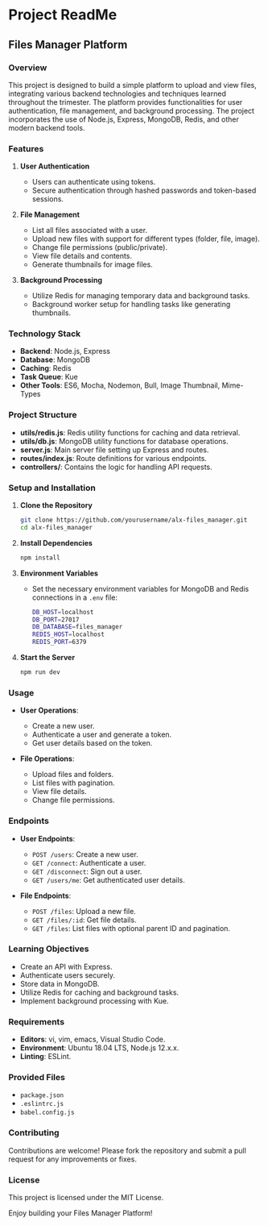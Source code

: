# Project ReadMe

## Files Manager Platform

### Overview
This project is designed to build a simple platform to upload and view files, integrating various backend technologies and techniques learned throughout the trimester. The platform provides functionalities for user authentication, file management, and background processing. The project incorporates the use of Node.js, Express, MongoDB, Redis, and other modern backend tools.

### Features
1. **User Authentication**
   - Users can authenticate using tokens.
   - Secure authentication through hashed passwords and token-based sessions.

2. **File Management**
   - List all files associated with a user.
   - Upload new files with support for different types (folder, file, image).
   - Change file permissions (public/private).
   - View file details and contents.
   - Generate thumbnails for image files.

3. **Background Processing**
   - Utilize Redis for managing temporary data and background tasks.
   - Background worker setup for handling tasks like generating thumbnails.

### Technology Stack
- **Backend**: Node.js, Express
- **Database**: MongoDB
- **Caching**: Redis
- **Task Queue**: Kue
- **Other Tools**: ES6, Mocha, Nodemon, Bull, Image Thumbnail, Mime-Types

### Project Structure
- **utils/redis.js**: Redis utility functions for caching and data retrieval.
- **utils/db.js**: MongoDB utility functions for database operations.
- **server.js**: Main server file setting up Express and routes.
- **routes/index.js**: Route definitions for various endpoints.
- **controllers/**: Contains the logic for handling API requests.

### Setup and Installation
1. **Clone the Repository**
   ```bash
   git clone https://github.com/yourusername/alx-files_manager.git
   cd alx-files_manager
   ```

2. **Install Dependencies**
   ```bash
   npm install
   ```

3. **Environment Variables**
   - Set the necessary environment variables for MongoDB and Redis connections in a `.env` file:
     ```bash
     DB_HOST=localhost
     DB_PORT=27017
     DB_DATABASE=files_manager
     REDIS_HOST=localhost
     REDIS_PORT=6379
     ```

4. **Start the Server**
   ```bash
   npm run dev
   ```

### Usage
- **User Operations**:
  - Create a new user.
  - Authenticate a user and generate a token.
  - Get user details based on the token.

- **File Operations**:
  - Upload files and folders.
  - List files with pagination.
  - View file details.
  - Change file permissions.

### Endpoints
- **User Endpoints**:
  - `POST /users`: Create a new user.
  - `GET /connect`: Authenticate a user.
  - `GET /disconnect`: Sign out a user.
  - `GET /users/me`: Get authenticated user details.

- **File Endpoints**:
  - `POST /files`: Upload a new file.
  - `GET /files/:id`: Get file details.
  - `GET /files`: List files with optional parent ID and pagination.

### Learning Objectives
- Create an API with Express.
- Authenticate users securely.
- Store data in MongoDB.
- Utilize Redis for caching and background tasks.
- Implement background processing with Kue.

### Requirements
- **Editors**: vi, vim, emacs, Visual Studio Code.
- **Environment**: Ubuntu 18.04 LTS, Node.js 12.x.x.
- **Linting**: ESLint.

### Provided Files
- `package.json`
- `.eslintrc.js`
- `babel.config.js`

### Contributing
Contributions are welcome! Please fork the repository and submit a pull request for any improvements or fixes.

### License
This project is licensed under the MIT License.

Enjoy building your Files Manager Platform!
